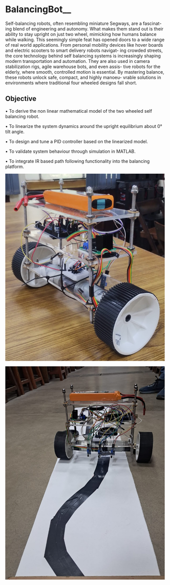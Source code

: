# BalancingBot__

Self-balancing robots, often resembling miniature Segways, are a fascinat-
ing blend of engineering and autonomy. What makes them stand out is
their ability to stay upright on just two wheel, mimicking how humans
balance while walking. This seemingly simple feat has opened doors to
a wide range of real world applications. From personal mobility devices
like hover boards and electric scooters to smart delivery robots navigat-
ing crowded streets, the core technology behind self balancing systems
is increasingly shaping modern transportation and automation. They are
also used in camera stabilization rigs, agile warehouse bots, and even assis-
tive robots for the elderly, where smooth, controlled motion is essential. By
mastering balance, these robots unlock safe, compact, and highly manoeu-
vrable solutions in environments where traditional four wheeled designs fall
short.

## Objective
• To derive the non linear mathematical model of the two wheeled self
balancing robot.

• To linearize the system dynamics around the upright equilibrium about
0° tilt angle.

• To design and tune a PID controller based on the linearized model.

• To validate system behaviour through simulation in MATLAB.

• To integrate IR based path following functionality into the balancing
platform.


![Robot](iso_.jpeg)

![Path Follower](pf_front.jpeg)

